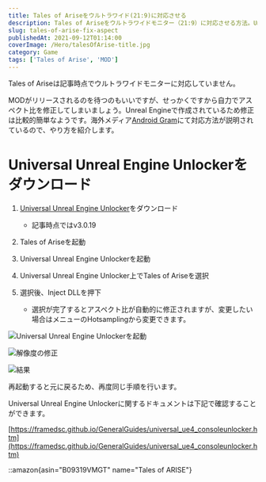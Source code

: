 ```yaml
---
title: Tales of Ariseをウルトラワイド(21:9)に対応させる
description: Tales of Ariseをウルトラワイドモニター（21:9）に対応させる方法。Universal Unreal Engine Unlockerを使用したアスペクト比修正の手順と注意点を解説。
slug: tales-of-arise-fix-aspect
publishedAt: 2021-09-12T01:14:00
coverImage: /Hero/talesOfArise-title.jpg
category: Game
tags: ['Tales of Arise', 'MOD']
---
```


Tales of Ariseは記事時点でウルトラワイドモニターに対応していません。

MODがリリースされるのを待つのもいいですが、せっかくですから自力でアスペクト比を修正してしまいましょう。Unreal Engineで作成されているため修正は比較的簡単なようです。海外メディア[Android Gram](https://androidgram.com/tales-of-arise-ultrawide-219-support-not-available-how-to-fix-it/)にて対応方法が説明されているので、やり方を紹介します。

# Universal Unreal Engine Unlockerをダウンロード

1. [Universal Unreal Engine Unlocker](https://mega.nz/file/JQgmmTDQ#JicdedqwrbiCwj-DzfOIgJUD-HiKphSlO8Ppvkvqwfc)をダウンロード

   - 記事時点ではv3.0.19

2. Tales of Ariseを起動
3. Universal Unreal Engine Unlockerを起動
4. Universal Unreal Engine Unlocker上でTales of Ariseを選択
5. 選択後、Inject DLLを押下
   - 選択が完了するとアスペクト比が自動的に修正されますが、変更したい場合はメニューのHotsamplingから変更できます。

![Universal Unreal Engine Unlockerを起動](/Tech/toa-ueu1.jpg 'Universal Unreal Engine Unlockerを起動')

![解像度の修正](/Tech/toa-ueu2.jpg '解像度の修正')

![結果](/Tech/toa-result.jpg)

再起動すると元に戻るため、再度同じ手順を行います。

Universal Unreal Engine Unlockerに関するドキュメントは下記で確認することができます。

[https://framedsc.github.io/GeneralGuides/universal_ue4_consoleunlocker.htm](https://framedsc.github.io/GeneralGuides/universal_ue4_consoleunlocker.htm)

::amazon{asin="B09319VMGT" name="Tales of ARISE"}
